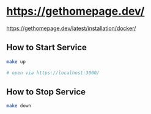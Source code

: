 # https://gethomepage.dev/

https://gethomepage.dev/latest/installation/docker/

## How to Start Service
```bash
make up

# open via https://localhost:3000/

```

## How to Stop Service
```bash
make down

```
